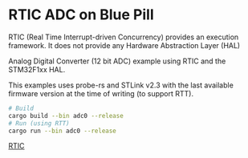 # RTIC ADC on Blue Pill #

RTIC (Real Time Interrupt-driven Concurrency) provides an execution framework. It
does not provide any Hardware Abstraction Layer (HAL)

Analog Digital Converter (12 bit ADC) example using RTIC and the STM32F1xx HAL.

This examples uses probe-rs and STLink v2.3 with the last available firmware version
at the time of writing (to support RTT).

```bash
# Build
cargo build --bin adc0 --release
# Run (using RTT)
cargo run --bin adc0 --release
```

[RTIC](https://rtic.rs/2/book/en/)

